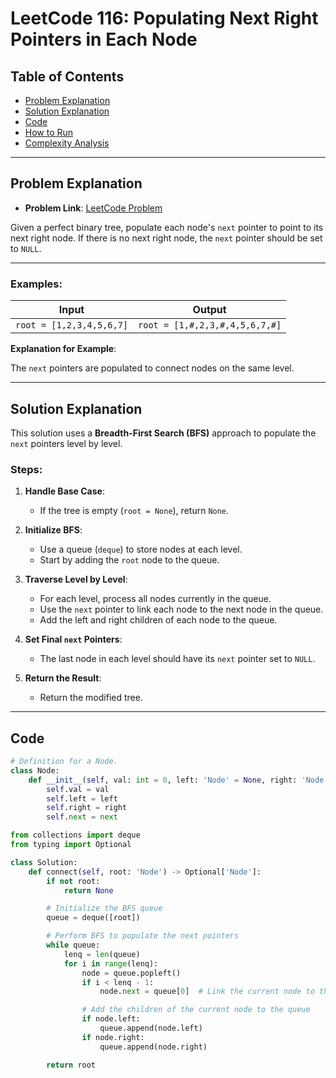 
# LeetCode 116: Populating Next Right Pointers in Each Node

## Table of Contents
- [Problem Explanation](#problem-explanation)
- [Solution Explanation](#solution-explanation)
- [Code](#code)
- [How to Run](#how-to-run)
- [Complexity Analysis](#complexity-analysis)

---

## Problem Explanation

- **Problem Link**: [LeetCode Problem](https://leetcode.com/problems/populating-next-right-pointers-in-each-node/)

Given a perfect binary tree, populate each node's `next` pointer to point to its next right node. If there is no next right node, the `next` pointer should be set to `NULL`.


---

### Examples:

| Input                                   | Output |
|------------------------------------------|--------|
| `root = [1,2,3,4,5,6,7]`                 | `root = [1,#,2,3,#,4,5,6,7,#]` |

**Explanation for Example**:


The `next` pointers are populated to connect nodes on the same level.

---

## Solution Explanation

This solution uses a **Breadth-First Search (BFS)** approach to populate the `next` pointers level by level.

### Steps:

1. **Handle Base Case**:
   - If the tree is empty (`root = None`), return `None`.

2. **Initialize BFS**:
   - Use a queue (`deque`) to store nodes at each level.
   - Start by adding the `root` node to the queue.

3. **Traverse Level by Level**:
   - For each level, process all nodes currently in the queue.
   - Use the `next` pointer to link each node to the next node in the queue.
   - Add the left and right children of each node to the queue.

4. **Set Final `next` Pointers**:
   - The last node in each level should have its `next` pointer set to `NULL`.

5. **Return the Result**:
   - Return the modified tree.

---

## Code

```python
# Definition for a Node.
class Node:
    def __init__(self, val: int = 0, left: 'Node' = None, right: 'Node' = None, next: 'Node' = None):
        self.val = val
        self.left = left
        self.right = right
        self.next = next

from collections import deque
from typing import Optional

class Solution:
    def connect(self, root: 'Node') -> Optional['Node']:
        if not root:
            return None

        # Initialize the BFS queue
        queue = deque([root])

        # Perform BFS to populate the next pointers
        while queue:
            lenq = len(queue)
            for i in range(lenq):
                node = queue.popleft()
                if i < lenq - 1:
                    node.next = queue[0]  # Link the current node to the next node in the queue

                # Add the children of the current node to the queue
                if node.left:
                    queue.append(node.left)
                if node.right:
                    queue.append(node.right)

        return root
